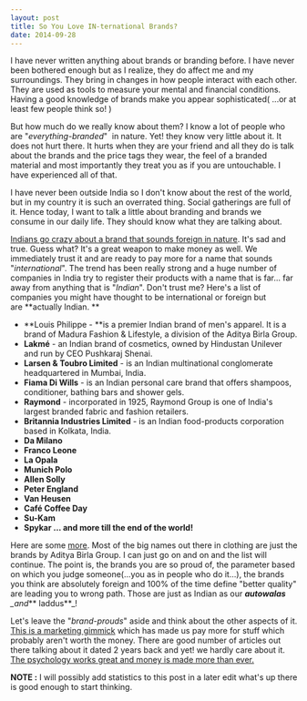```yaml
---
layout: post
title: So You Love IN-ternational Brands?
date: 2014-09-28
---
```


I have never written anything about brands or branding before. I have never been bothered enough but as I realize, they do affect me and my surroundings. They bring in changes in how people interact with each other. They are used as tools to measure your mental and financial conditions. Having a good knowledge of brands make you appear sophisticated( ...or at least few people think so! )

But how much do we really know about them? I know a lot of people who are "_everything-branded_"  in nature. Yet! they know very little about it. It does not hurt there. It hurts when they are your friend and all they do is talk about the brands and the price tags they wear, the feel of a branded material and most importantly they treat you as if you are untouchable. I have experienced all of that.

I have never been outside India so I don't know about the rest of the world, but in my country it is such an overrated thing. Social gatherings are full of it. Hence today, I want to talk a little about branding and brands we consume in our daily life. They should know what they are talking about.

[Indians go crazy about a brand that sounds foreign in nature](http://www.nextbigwhat.com/indian-brands-do-not-prefer-being-called-indian-brands-297/). It's sad and true. Guess what? It's a great weapon to make money as well. We immediately trust it and are ready to pay more for a name that sounds "_international_". The trend has been really strong and a huge number of companies in India try to register their products with a name that is far... far away from anything that is "_Indian_". Don't trust me? Here's a list of companies you might have thought to be international or foreign but are **actually Indian. **

- **Louis Philippe - **is a premier Indian brand of men's apparel. It is a brand of Madura Fashion & Lifestyle, a division of the Aditya Birla Group.
- **Lakmé** - an Indian brand of cosmetics, owned by Hindustan Unilever and run by CEO Pushkaraj Shenai.
- **Larsen & Toubro Limited** - is an Indian multinational conglomerate headquartered in Mumbai, India.
- **Fiama Di Wills** - is an Indian personal care brand that offers shampoos, conditioner, bathing bars and shower gels.
- **Raymond** - incorporated in 1925, Raymond Group is one of India's largest branded fabric and fashion retailers.
- **Britannia Industries Limited** - is an Indian food-products corporation based in Kolkata, India.
- **Da Milano**
- **Franco Leone**
- **La Opala**
- **Munich Polo**
- **Allen Solly**
- **Peter England**
- **Van Heusen**
- **Café Coffee Day**
- **Su-Kam**
- **Spykar ... and more till the end of the world!**

Here are some [more](http://www.quora.com/What-brands-or-products-sound-non-Indian-but-are-actually-Indian). Most of the big names out there in clothing are just the brands by Aditya Birla Group. I can just go on and on and the list will continue. The point is, the brands you are so proud of, the parameter based on which you judge someone(...you as in people who do it...), the brands you think are absolutely foreign and 100% of the time define "better quality" are leading you to wrong path. Those are just as Indian as our _**autowalas** \_and_** laddus**\_!

Let's leave the "_brand-prouds_" aside and think about the other aspects of it. [This is a marketing gimmick](http://articles.economictimes.indiatimes.com/2012-07-27/news/32889547_1_indian-brands-foreign-brand-da-milano) which has made us pay more for stuff which probably aren't worth the money. There are good number of articles out there talking about it dated 2 years back and yet! we hardly care about it. [The psychology works great and money is made more than ever.](http://www.dailypioneer.com/columnists/ite/infatuated-with-foreign-brands.html)

**NOTE :** I will possibly add statistics to this post in a later edit what's up there is good enough to start thinking.
